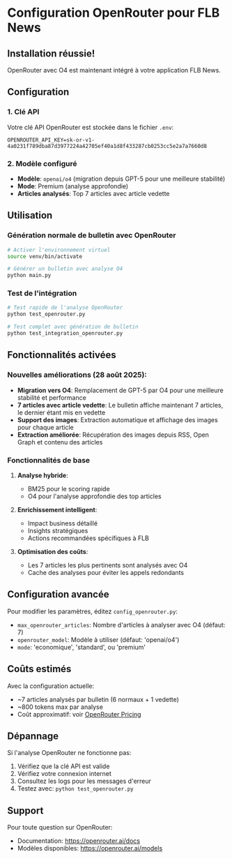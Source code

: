 # Configuration OpenRouter pour FLB News

## Installation réussie!

OpenRouter avec O4 est maintenant intégré à votre application FLB News.

## Configuration

### 1. Clé API
Votre clé API OpenRouter est stockée dans le fichier `.env`:
```
OPENROUTER_API_KEY=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
```

### 2. Modèle configuré
- **Modèle**: `openai/o4` (migration depuis GPT-5 pour une meilleure stabilité)
- **Mode**: Premium (analyse approfondie)
- **Articles analysés**: Top 7 articles avec article vedette

## Utilisation

### Génération normale de bulletin avec OpenRouter

```bash
# Activer l'environnement virtuel
source venv/bin/activate

# Générer un bulletin avec analyse O4
python main.py
```

### Test de l'intégration

```bash
# Test rapide de l'analyse OpenRouter
python test_openrouter.py

# Test complet avec génération de bulletin
python test_integration_openrouter.py
```

## Fonctionnalités activées

### Nouvelles améliorations (28 août 2025):
- **Migration vers O4**: Remplacement de GPT-5 par O4 pour une meilleure stabilité et performance
- **7 articles avec article vedette**: Le bulletin affiche maintenant 7 articles, le dernier étant mis en vedette
- **Support des images**: Extraction automatique et affichage des images pour chaque article
- **Extraction améliorée**: Récupération des images depuis RSS, Open Graph et contenu des articles

### Fonctionnalités de base

1. **Analyse hybride**: 
   - BM25 pour le scoring rapide
   - O4 pour l'analyse approfondie des top articles

2. **Enrichissement intelligent**:
   - Impact business détaillé
   - Insights stratégiques
   - Actions recommandées spécifiques à FLB

3. **Optimisation des coûts**:
   - Les 7 articles les plus pertinents sont analysés avec O4
   - Cache des analyses pour éviter les appels redondants

## Configuration avancée

Pour modifier les paramètres, éditez `config_openrouter.py`:

- `max_openrouter_articles`: Nombre d'articles à analyser avec O4 (défaut: 7)
- `openrouter_model`: Modèle à utiliser (défaut: 'openai/o4')
- `mode`: 'economique', 'standard', ou 'premium'

## Coûts estimés

Avec la configuration actuelle:
- ~7 articles analysés par bulletin (6 normaux + 1 vedette)
- ~800 tokens max par analyse
- Coût approximatif: voir [OpenRouter Pricing](https://openrouter.ai/models)

## Dépannage

Si l'analyse OpenRouter ne fonctionne pas:

1. Vérifiez que la clé API est valide
2. Vérifiez votre connexion internet
3. Consultez les logs pour les messages d'erreur
4. Testez avec: `python test_openrouter.py`

## Support

Pour toute question sur OpenRouter:
- Documentation: https://openrouter.ai/docs
- Modèles disponibles: https://openrouter.ai/models